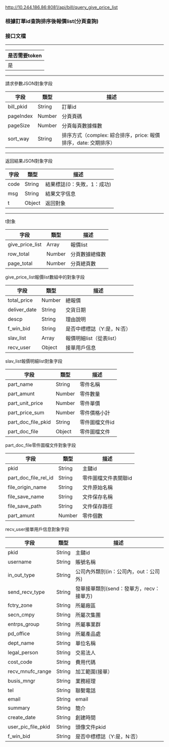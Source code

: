 http://10.244.186.86:8081/api/bill/query_give_price_list

### 根據訂單id查詢排序後報價list(分頁查詢)

### 接口文檔

***

| 是否需要token |
| ------------- |
| 是            |

***

請求參數JSON對象字段

| 字段      | 類型   | 描述                                                         |
| --------- | ------ | ------------------------------------------------------------ |
| bill_pkid | String | 訂單id                                                       |
| pageIndex | Number | 分頁頁碼                                                     |
| pageSize  | Number | 分頁每頁數據條數                                             |
| sort_way  | String | 排序方式（complex: 綜合排序，price: 報價排序，date: 交期排序） |

***

返回結果JSON對象字段

| 字段 | 類型   | 描述                       |
| ---- | ------ | -------------------------- |
| code | String | 結果標誌(0：失敗，1：成功) |
| msg  | String | 結果文字信息               |
| t    | Object | 返回對象                   |

***

t對象

| 字段            | 類型   | 描述           |
| --------------- | ------ | -------------- |
| give_price_list | Array  | 報價list       |
| row_total       | Number | 分頁數據總條數 |
| page_total      | Number | 分頁總頁數     |

give_price_list報價list數組中的對象字段

| 字段         | 類型   | 描述                       |
| ------------ | ------ | -------------------------- |
| total_price  | Number | 總報價                     |
| deliver_date | String | 交貨日期                   |
| descp        | String | 理由說明                   |
| f_win_bid    | String | 是否中標標誌（Y:是，N:否） |
| slav_list    | Array  | 報價明細list（從表list）   |
| recv_user    | Object | 接單用戶信息               |

slav_list報價明細list對象字段

| 字段               | 類型   | 描述           |
| ------------------ | ------ | -------------- |
| part_name          | String | 零件名稱       |
| part_amunt         | Number | 零件數量       |
| part_unit_price    | Number | 零件單價       |
| part_price_sum     | Number | 零件價格小計   |
| part_doc_file_pkid | String | 零件圖檔文件id |
| part_doc_file      | Object | 零件圖檔文件   |

part_doc_file零件圖檔文件對象字段

| 字段                 | 類型   | 描述                 |
| -------------------- | ------ | -------------------- |
| pkid                 | String | 主鍵id               |
| part_doc_file_rel_id | String | 零件圖檔文件表關聯id |
| file_origin_name     | String | 文件原始名稱         |
| file_save_name       | String | 文件保存名稱         |
| file_save_path       | String | 文件保存路徑         |
| part_amunt           | Number | 零件個數             |

recv_user接單用戶信息對象字段

| 字段               | 類型   | 描述                                     |
| ------------------ | ------ | ---------------------------------------- |
| pkid               | String | 主鍵id                                   |
| username           | String | 賬號名稱                                 |
| in_out_type        | String | 公司內外類別(in：公司內，out：公司外)    |
| send_recv_type     | String | 發單接單類別(send：發單方，recv：接單方) |
| fctry_zone         | String | 所屬廠區                                 |
| secn_cmpy          | String | 所屬次集團                               |
| entrps_group       | String | 所屬事業群                               |
| pd_office          | String | 所屬產品處                               |
| dept_name          | String | 單位名稱                                 |
| legal_person       | String | 交易法人                                 |
| cost_code          | String | 費用代碼                                 |
| recv_mnufc_range   | String | 加工範圍(接單）                          |
| busis_mngr         | String | 業務經理                                 |
| tel                | String | 聯繫電話                                 |
| email              | String | email                                    |
| summary            | String | 簡介                                     |
| create_date        | String | 創建時間                                 |
| user_pic_file_pkid | String | 頭像文件pkid                             |
| f_win_bid          | String | 是否中標標誌（Y:是，N:否）               |

